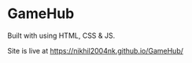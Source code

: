 # GameHub
 Built with using HTML, CSS &amp; JS.

Site is live at https://nikhil2004nk.github.io/GameHub/
